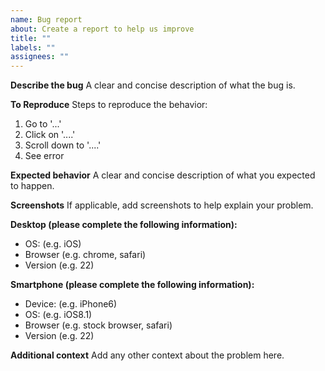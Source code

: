```yaml
---
name: Bug report
about: Create a report to help us improve
title: ""
labels: ""
assignees: ""
---
```


**Describe the bug**
A clear and concise description of what the bug is.

**To Reproduce**
Steps to reproduce the behavior:

<!-- markdownlint-disable MD030 -->
1.  Go to '...'
2.  Click on '....'
3.  Scroll down to '....'
4.  See error
<!-- markdownlint-enable MD030 -->

**Expected behavior**
A clear and concise description of what you expected to happen.

**Screenshots**
If applicable, add screenshots to help explain your problem.

**Desktop (please complete the following information):**

<!-- markdownlint-disable MD030 -->
-   OS: (e.g. iOS)
-   Browser (e.g. chrome, safari)
-   Version (e.g. 22)
<!-- markdownlint-enable MD030 -->

**Smartphone (please complete the following information):**

<!-- markdownlint-disable MD030 -->
-   Device: (e.g. iPhone6)
-   OS: (e.g. iOS8.1)
-   Browser (e.g. stock browser, safari)
-   Version (e.g. 22)
<!-- markdownlint-enable MD030 -->

**Additional context**
Add any other context about the problem here.
